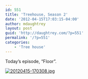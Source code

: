 ```yaml
---
id: 551
title: 'Treehouse, Season 2'
date: '2012-04-15T17:03:15-04:00'
author: mdaughtrey
layout: post
guid: 'http://daughtrey.com/?p=551'
permalink: '/?p=551'
categories:
    - 'Tree house'
---
```


Today’s episode, “Floor”.

[![20120415-170308.jpg](http://daughtrey.com/wp-content/uploads/2012/04/20120415-170308.jpg)](http://daughtrey.com/wp-content/uploads/2012/04/20120415-170308.jpg)